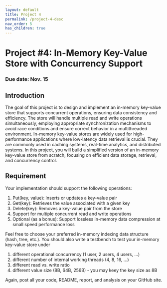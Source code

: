 ```yaml
---
layout: default
title: Project 4
permalink: /project-4-desc
nav_order: 5
has_children: true
---
```


# Project #4: In-Memory Key-Value Store with Concurrency Support
### Due date: Nov. 15

## Introduction
The goal of this project is to design and implement an in-memory key-value store that supports concurrent operations, ensuring data consistency and efficiency. The store will handle multiple read and write operations simultaneously, employing appropriate synchronization mechanisms to avoid race conditions and ensure correct behavior in a multithreaded environment. In-memory key-value stores are widely used for high-performance applications where low-latency data retrieval is crucial. They are commonly used in caching systems, real-time analytics, and distributed systems. In this project, you will build a simplified version of an in-memory key-value store from scratch, focusing on efficient data storage, retrieval, and concurrency control.

## Requirement
Your implementation should support the following operations:
1. Put(key, value): Inserts or updates a key-value pair
2. Get(key): Retrieves the value associated with a given key
3. Delete(key): Removes a key-value pair from the store
4. Support for multiple concurrent read and write operations
5. Optional (as a bonus): Support lossless in-memory data compression at small speed performance loss

Feel free to choose your preferred in-memory indexing data structure (hash, tree, etc.). You should also write a testbench to test your in-memory key-value store under
1. different operational concurrency (1 user, 2 users, 4 users, ...)
2. different number of internal working threads (4, 8, 16, ...)
3. different read vs. write ratio
4. different value size (8B, 64B, 256B) - you may keey the key size as 8B

Again, post all your code, README, report, and analysis on your GitHub site.